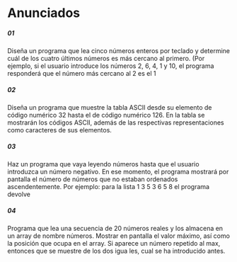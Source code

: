 Anunciados
==========

<h5>01</h5>
Diseña   un   programa   que   lea   cinco   números   enteros   por   teclado   y   determine  
cuál  de  los  cuatro  últimos  números  es  más  cercano  al  primero.
(Por  ejemplo,  si  el  usuario introduce  los  números  2,  6,  4,  1  y  10,  el  programa  
responderá  que  el  número  más  cercano  al  2  es  el  1

<h5>02</h5>
Diseña  un  programa  que  muestre  la  tabla  ASCII  desde  su  elemento  de  código  
numérico   32   hasta   el   de   código   numérico   126.   En   la   tabla   se   mostrarán   los  
códigos  ASCII,  además  de  las  respectivas  representaciones  como  caracteres  de  
sus  elementos.

<h5>03</h5>
Haz  un  programa  que  vaya  leyendo  números  hasta  que  el  
usuario  introduzca un  número  negativo.  En  ese  momento,  el  programa  mostrará  por  pantalla  el  
número  de  números  que  no  estaban  ordenados  ascendentemente.
Por  ejemplo:  para  la  lista    1  3  5  3  6  5  8    el  programa  devolve

<h5>04</h5>
Programa  que  lea  una  secuencia  de  20  números  reales  y  los  almacena  en  un  
array  de  nombre  números.  Mostrar  en  pantalla  el  valor  máximo,  así  como  la  
posición   que   ocupa   en   el   array.   Si   aparece   un   número   repetido   al   max,  
entonces  que  se  muestre  de  los  dos  igua
les,  cual  se  ha  introducido  antes. 
